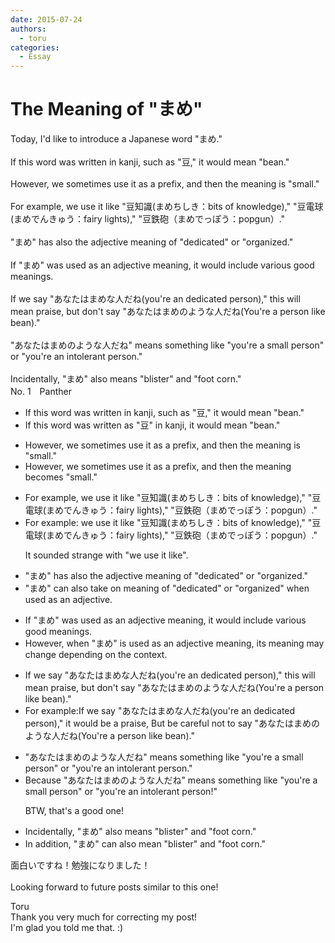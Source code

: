 ```yaml
---
date: 2015-07-24
authors:
  - toru
categories:
  - Essay
---
```


<h1 id="subject_show">The Meaning of "まめ"</h1>
<div class="date" hidden>Jul 24, 2015 14:28</div>
<div id="post"><div id="body_show_ori">
Today, I'd like to introduce a Japanese word "まめ."<br/><br/>If this word was written in kanji, such as "豆," it would mean "bean."<br/><br/>However, we sometimes use it as a prefix, and then the meaning is "small."<br/><br/>For example, we use it like "豆知識(まめちしき：bits of knowledge)," "豆電球(まめでんきゅう：fairy lights)," "豆鉄砲（まめでっぽう：popgun）."<br/><br/>"まめ" has also the adjective meaning of "dedicated" or "organized."<br/><br/>If "まめ" was used as an adjective meaning, it would include various good meanings.<br/><br/>If we say "あなたはまめな人だね(you're an dedicated person)," this will mean praise, but don't say "あなたはまめのような人だね(You're a person like bean)."<br/><br/>"あなたはまめのような人だね" means something like "you're a small person" or "you're an intolerant person."<br/><br/>Incidentally, "まめ" also means "blister" and "foot corn."
</div></div>

<!-- more -->

<div id="block"><div class="first_name"> No. 1　<span class="just_name">Panther</span></div><div id="block2">
<ul class="correction_field">
<li class="incorrect">If this word was written in kanji, such as "豆," it would mean "bean."</li>
<li class="corrected correct">
If this word was written<span class="f_blue"> as "豆" in kanji</span>, it would mean "bean."
</li>
</ul>
<ul class="correction_field">
<li class="incorrect">However, we sometimes use it as a prefix, and then the meaning is "small."</li>
<li class="corrected correct">
However, we sometimes use it as a prefix, <span class="sline">and </span>then the meaning <span class="f_blue">becomes</span> "small."
</li>
</ul>
<ul class="correction_field">
<li class="incorrect">For example, we use it like "豆知識(まめちしき：bits of knowledge)," "豆電球(まめでんきゅう：fairy lights)," "豆鉄砲（まめでっぽう：popgun）."</li>
<li class="corrected correct">
For example<span class="f_blue">:</span> <span class="sline">we use it like</span> "豆知識(まめちしき：bits of knowledge)," "豆電球(まめでんきゅう：fairy lights)," "豆鉄砲（まめでっぽう：popgun）."
<p class="correction_comment">It sounded strange with "we use it like".</p>
</li>
</ul>
<ul class="correction_field">
<li class="incorrect">"まめ" has also the adjective meaning of "dedicated" or "organized."</li>
<li class="corrected correct">
"まめ" <span class="f_blue">can </span>also <span class="f_blue">take on</span> meaning of "dedicated" or "organized" <span class="f_blue">when used as an adjective.</span>
</li>
</ul>
<ul class="correction_field">
<li class="incorrect">If "まめ" was used as an adjective meaning, it would include various good meanings.</li>
<li class="corrected correct">
<span class="f_blue">However, when </span>"まめ" <span class="f_blue">is </span>used as an adjective <span class="sline">meaning</span>, <span class="f_blue">its meaning may change depending on the context.</span>
</li>
</ul>
<ul class="correction_field">
<li class="incorrect">If we say "あなたはまめな人だね(you're an dedicated person)," this will mean praise, but don't say "あなたはまめのような人だね(You're a person like bean)."</li>
<li class="corrected correct">
<span class="f_blue">For example:</span>If we say "あなたはまめな人だね(you're an dedicated person)," <span class="f_blue">it would be a</span> praise, <span class="f_blue">B</span>ut<span class="f_blue"> be careful not to </span>say "あなたはまめのような人だね(You're a person like bean)."
</li>
</ul>
<ul class="correction_field">
<li class="incorrect">"あなたはまめのような人だね" means something like "you're a small person" or "you're an intolerant person."</li>
<li class="corrected correct">
Because "あなたはまめのような人だね" means <span class="sline">something like</span> "you're a small person" or "you're an intolerant person!"
<p class="correction_comment">BTW, that's a good one!</p>
</li>
</ul>
<ul class="correction_field">
<li class="incorrect">Incidentally, "まめ" also means "blister" and "foot corn."</li>
<li class="corrected correct">
<span class="f_blue">In addition</span>, "まめ" <span class="f_blue">can </span>also mean "blister" and "foot corn."
</li>
</ul>
<p class="comment_small">
 面白いですね！勉強になりました！
 <br/>
 <br/>
 Looking forward to future posts similar to this one!
</p>

</div><div class="name"><span class="just_name">Toru</span><br>
Thank you very much for correcting my post!<br/>I'm glad you told me that. :)
</div>
</div>
